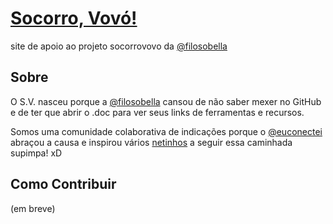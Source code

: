 # [Socorro, Vovó!](https://socorrovovo.github.io)
site de apoio ao projeto socorrovovo da [@filosobella][filosobella]

## Sobre

O S.V. nasceu porque a [@filosobella][filosobella] cansou de não saber mexer no GitHub e de ter que abrir o .doc para ver seus links de ferramentas e recursos.

Somos uma comunidade colaborativa de indicações porque o [@euconectei][euconectei] abraçou a causa e inspirou vários [netinhos][netinhos] a seguir essa caminhada supimpa! xD

## Como Contribuir

(em breve)

[filosobella]: https://github.com/filosobella
[euconectei]: https://github.com/euconectei
[netinhos]: https://github.com/orgs/socorrovovo/people
